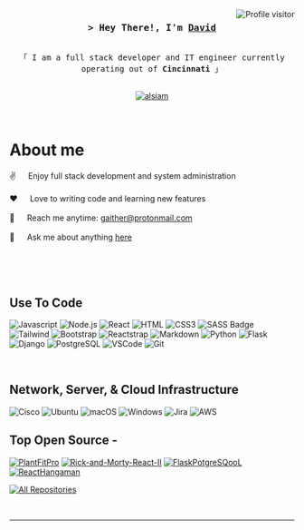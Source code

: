 
<!--
## Hi there 👋
**dagaither/dagaither** is a ✨ _special_ ✨ repository because its `README.md` (this file) appears on your GitHub profile.

Here are some ideas to get you started:

- 🔭 I’m currently working on ...
- 🌱 I’m currently learning ...
- 👯 I’m looking to collaborate on ...
- 🤔 I’m looking for help with ...
- 💬 Ask me about ...
- 📫 How to reach me: ...
- 😄 Pronouns: ...
- ⚡ Fun fact: ...
-->
<!--
<h2 align="center">
  Welcome to Al Siam World!
  <img src="https://media.giphy.com/media/hvRJCLFzcasrR4ia7z/giphy.gif" width="28">
</h2>
-->

<!--
<p align="center">
  <a href="https://github.com/alsiam"><img src="https://readme-typing-svg.herokuapp.com/?lines=Self%20Taught%20Programmer;Front%20End%20Developer;1.5%2B%20years%20of%20coding%20experience;Always%20learning%20new%20things&center=true&width=380&height=45"></a>
</p>

 -->

<a href="https://komarev.com/ghpvc/?username=dagaither">
  <img align="right" src="https://komarev.com/ghpvc/?username=dagaither&label=Visitors&color=brightgreen" alt="Profile visitor" />
</a>

<!--
[![wakatime](https://wakatime.com/badge/user/6cdb55cb-e9cf-4fca-9a72-357bd3d1fdca.svg)](https://wakatime.com/@6cdb55cb-e9cf-4fca-9a72-357bd3d1fdca)
-->


<!-- Intro  -->
<h3 align="center">
        <samp>&gt; Hey There!, I'm
                <b><a target="_blank" href="https://github.com/datagither">David</a></b>
        </samp>
</h3>


<p align="center"> 
  <samp>
    <br>
    「 I am a full stack developer and IT engineer currently operating out of <b>Cincinnati</b> 」
    <br>
    <br>
  </samp>
</p>

<p align="center">
<!--  <a href="https://alsiam.com" target="blank">
  <img src="https://img.shields.io/badge/Website-DC143C?style=for-the-badge&logo=medium&logoColor=white" alt="alsiam" />
 </a> -->
 <a href="https://linkedin.com/in/dagaither" target="_blank">
  <img src="https://img.shields.io/badge/LinkedIn-0077B5?style=for-the-badge&logo=linkedin&logoColor=white" alt="alsiam"/>
 </a>
<!--  <a href="https://twitter.com/_alsiam" target="_blank">
  <img src="https://img.shields.io/badge/Twitter-1DA1F2?style=for-the-badge&logo=twitter&logoColor=white" />
 </a>
 <a href="https://instagram.com/_alsiam" target="_blank">
  <img src="https://img.shields.io/badge/Instagram-fe4164?style=for-the-badge&logo=instagram&logoColor=white" alt="alsiam" />
 </a> 
 <a href="https://facebook.com/alsiam.dev" target="_blank">
  <img src="https://img.shields.io/badge/Facebook-20BEFF?&style=for-the-badge&logo=facebook&logoColor=white" alt="alsiam"  />
  </a>  -->
</p>
<br />

<!-- About Section -->
 # About me
 
<p>
<!--  <img align="right" width="350" src="/assets/programmer.gif" alt="Coding gif" /> -->
  
 ✌️ &emsp; Enjoy full stack development and system administration<br/><br/>
 ❤️ &emsp; Love to writing code and learning new features<br/><br/>
 📧 &emsp; Reach me anytime: gaither@protonmail.com<br/><br/>
 💬 &emsp; Ask me about anything [here](https://github.com/dagaither/dagaither/issues)

</p>

<br/>
<br/>
<br/>

## Use To Code

![Javascript](https://img.shields.io/badge/Javascript-F0DB4F?style=for-the-badge&logo=javascript&logoColor=black)
![Node.js](https://img.shields.io/badge/-Node.js-61DBFB?style=for-the-badge&logo=node.js&logoColor=black)
![React](https://img.shields.io/badge/-React-61DBFB?style=for-the-badge&logo=react&logoColor=black)
![HTML](https://img.shields.io/badge/HTML5-E34F26?style=for-the-badge&logo=html5&logoColor=white)
![CSS3](https://img.shields.io/badge/CSS3-1572B6?style=for-the-badge&logo=css3&logoColor=white)
![SASS Badge](https://img.shields.io/badge/Sass-CC6699?style=for-the-badge&logo=sass&logoColor=white)
![Tailwind](https://img.shields.io/badge/Tailwind_CSS-092749?style=for-the-badge&logo=tailwindcss&logoColor=white)
![Bootstrap](https://img.shields.io/badge/Bootstrap-563D7C?style=for-the-badge&logo=bootstrap&logoColor=white)
![Reactstrap](https://img.shields.io/badge/Reactstrap-2E7EEA?style=for-the-badge&logo=reactstrap&logoColor=white)
![Markdown](https://img.shields.io/badge/Markdown-000000?style=for-the-badge&logo=markdown&logoColor=white)
![Python](https://img.shields.io/badge/Python-3776ab?style=for-the-badge&logo=python&logoColor=white)
![Flask](https://img.shields.io/badge/Flask-3281a8?style=for-the-badge&logo=flask&logoColor=white)
![Django](https://img.shields.io/badge/Django-0b703f?style=for-the-badge&logo=django&logoColor=white)
![PostgreSQL](https://img.shields.io/badge/PostgreSQL-008bb9?style=for-the-badge&logo=postgresql&logoColor=white)
![VSCode](https://img.shields.io/badge/Visual_Studio-0078d7?style=for-the-badge&logo=visual%20studio&logoColor=white)
![Git](https://img.shields.io/badge/Git-F05032?style=for-the-badge&logo=git&logoColor=white)

<br/>

## Network, Server, & Cloud Infrastructure
![Cisco](https://img.shields.io/badge/Cisco-34abeb?style=for-the-badge&logo=cisco&logoColor=white)
![Ubuntu](https://img.shields.io/badge/Ubuntu-eb6434?style=for-the-badge&logo=ubuntu&logoColor=white)
![macOS](https://img.shields.io/badge/macOS-ffffff?style=for-the-badge&logo=macos&logoColor=black)
![Windows](https://img.shields.io/badge/windows-34b7eb?style=for-the-badge&logo=windows&logoColor=white)
![Jira](https://img.shields.io/badge/jira-3462eb?style=for-the-badge&logo=jira&logoColor=white)
![AWS](https://img.shields.io/badge/AWS-db7b3b?style=for-the-badge&logo=amazon&logoColor=white)
<br/>

## Top Open Source -
[![PlantFitPro](https://github-readme-stats.vercel.app/api/pin/?username=dagaither&repo=plant-fit-pro&border_color=7F3FBF&bg_color=0D1117&title_color=C9D1D9&text_color=8B949E&icon_color=7F3FBF)](https://github.com/dagaither/plant-fit-pro)
[![Rick-and-Morty-React-II](https://github-readme-stats.vercel.app/api/pin/?username=dagaither&repo=Rick-and-Morty-React-II&border_color=7F3FBF&bg_color=0D1117&title_color=C9D1D9&text_color=8B949E&icon_color=7F3FBF)](https://github.com/dagaither/Rick-and-Morty-React-II)
[![FlaskPotgreSQooL](https://github-readme-stats.vercel.app/api/pin/?username=dagaither&repo=flask_postgres_school&border_color=7F3FBF&bg_color=0D1117&title_color=C9D1D9&text_color=8B949E&icon_color=7F3FBF)](https://github.com/dagaither/flask_postgres_school)
[![ReactHangaman](https://github-readme-stats.vercel.app/api/pin/?username=dagaither&repo=react-hangman&border_color=7F3FBF&bg_color=0D1117&title_color=C9D1D9&text_color=8B949E&icon_color=7F3FBF)](https://github.com/dagaither/react-hangman)

<p align="left">
  <a href="https://github.com/dagaither?tab=repositories" target="_blank"><img alt="All Repositories" title="All Repositories" src="https://img.shields.io/badge/-All%20Repos-2962FF?style=for-the-badge&logo=koding&logoColor=white"/></a>
</p>

<br/>
<hr/>
<br/>

<!--
<p align="center">
  <a href="https://github.com/alsiam">
    <img src="https://github-readme-streak-stats.herokuapp.com/?user=alsiam&theme=radical&border=7F3FBF&background=0D1117" alt="Saif's GitHub streak"/>
  </a>
</p>

<p align="center">
  <a href="https://github.com/alsiam">
    <img src="https://github-profile-summary-cards.vercel.app/api/cards/profile-details?username=alsiam&theme=radical" alt="Al Siam's GitHub Contribution"/>
  </a>
</p>

<a> 
    <a href="https://github.com/alsiam"><img alt="Al Siam's Github Stats" src="https://denvercoder1-github-readme-stats.vercel.app/api?username=alsiam&show_icons=true&count_private=true&theme=react&border_color=7F3FBF&bg_color=0D1117&title_color=F85D7F&icon_color=F8D866" height="192px" width="49.5%"/></a>
  <a href="https://github.com/alsiam"><img alt="Al Siam's Top Languages" src="https://denvercoder1-github-readme-stats.vercel.app/api/top-langs/?username=alsiam&langs_count=8&layout=compact&theme=react&border_color=7F3FBF&bg_color=0D1117&title_color=F85D7F&icon_color=F8D866" height="192px" width="49.5%"/></a>
  <br/>
</a>


![Al Siam's Graph](https://github-readme-activity-graph.vercel.app/graph?username=alsiam&custom_title=Al%20Siam's%20GitHub%20Activity%20Graph&bg_color=0D1117&color=7F3FBF&line=7F3FBF&point=7F3FBF&area_color=FFFFFF&title_color=FFFFFF&area=true)
